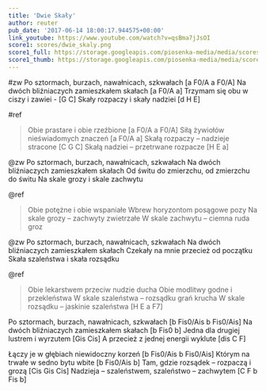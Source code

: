 ```yaml
---
title: 'Dwie Skały'
author: reuter
pub_date: '2017-06-14 18:00:17.944575+00:00'
link_youtube: https://www.youtube.com/watch?v=qsBma7jJsOI
score1: scores/dwie_skaly.png
score1_full: https://storage.googleapis.com/piosenka-media/media/scores/dwie_skaly.png
score1_thumb: https://storage.googleapis.com/piosenka-media/media/scores/dwie_skaly.png.180x0_q85_upscale.png
---
```


#zw
Po sztormach, burzach, nawałnicach, szkwałach [a F0/A a F0/A]
Na dwóch bliźniaczych zamieszkałem skałach [a F0/A a]
Trzymam się obu w ciszy i zawiei - [G C]
Skały rozpaczy i skały nadziei [d H E]

#ref
>Obie prastare i obie rzeźbione [a F0/A a F0/A]
>Siłą żywiołów nieświadomych znaczeń [a F0/A a]
>Skałą rozpaczy – nadzieje stracone [C G C]
>Skałą nadziei – przetrwane rozpacze [H E a]

@zw
Po sztormach, burzach, nawałnicach, szkwałach
Na dwóch bliźniaczych zamieszkałem skałach
Od świtu do zmierzchu, od zmierzchu do świtu
Na skale grozy i skale zachwytu

@ref
>Obie potężne i obie wspaniałe
>Wbrew horyzontom posągowe pozy
>Na skale grozy – zachwyty zwietrzałe
>W skale zachwytu – ciemna ruda groz

@zw
Po sztormach, burzach, nawałnicach, szkwałach
Na dwóch bliźniaczych zamieszkałem skałach
Czekały na mnie przecież od początku
Skała szaleństwa i skała rozsądku

@ref
>Obie lekarstwem przeciw nudzie ducha
>Obie modlitwy godne i przekleństwa
>W skale szaleństwa – rozsądku grań krucha
>W skale rozsądku – jaskinie szaleństwa [H E a F7]

Po sztormach, burzach, nawałnicach, szkwałach [b Fis0/Ais b Fis0/Ais]
Na dwóch bliźniaczych zamieszkałem skałach [b Fis0 b]
Jedna dla drugiej lustrem i wyrzutem [Gis Cis]
A przecież z jednej energii wyklute [dis C F]

Łączy je w głębiach niewidoczny korzeń [b Fis0/Ais b Fis0/Ais]
Którym na trwałe w sedno bytu wbite [b Fis0/Ais b]
Tam, gdzie rozsądek – rozpaczą i grozą [Cis Gis Cis]
Nadzieja – szaleństwem, szaleństwo – zachwytem [C F b Fis b]